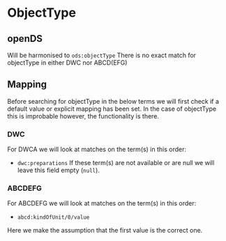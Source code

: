 # ObjectType

## openDS
Will be harmonised to `ods:objectType`
There is no exact match for objectType in either DWC nor ABCD(EFG)

## Mapping
Before searching for objectType in the below terms we will first check if a default value or explicit mapping has been set.
In the case of objectType this is improbable however, the functionality is there.

### DWC
For DWCA we will look at matches on the term(s) in this order:
- `dwc:preparations`
If these term(s) are not available or are null we will leave this field empty (`null`).

### ABCDEFG
For ABCDEFG we will look at matches on the term(s) in this order:
- `abcd:kindOfUnit/0/value`

Here we make the assumption that the first value is the correct one.